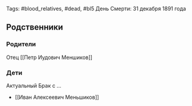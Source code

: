 Tags: #blood_relatives, #dead, #bl5 
День Смерти: 31 декабря 1891 года

## Родственники
### Родители
Отец [[Петр Иудович Меншиков]]

### Дети
Актуальный Брак с ...
- [[Иван Алексеевич Меньшиков]]